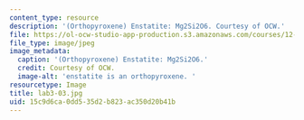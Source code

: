 ```yaml
---
content_type: resource
description: '(Orthopyroxene) Enstatite: Mg2Si2O6. Courtesy of OCW.'
file: https://ol-ocw-studio-app-production.s3.amazonaws.com/courses/12-108-structure-of-earth-materials-fall-2004/15c9d6ca0dd535d2b823ac350d20b41b_lab3-03.jpg
file_type: image/jpeg
image_metadata:
  caption: '(Orthopyroxene) Enstatite: Mg2Si2O6.'
  credit: Courtesy of OCW.
  image-alt: 'enstatite is an orthopyroxene. '
resourcetype: Image
title: lab3-03.jpg
uid: 15c9d6ca-0dd5-35d2-b823-ac350d20b41b
---
```

